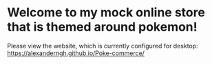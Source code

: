 # Welcome to my mock online store that is themed around pokemon! 
Please view the website, which is currently configured for desktop: https://alexanderngh.github.io/Poke-commerce/
